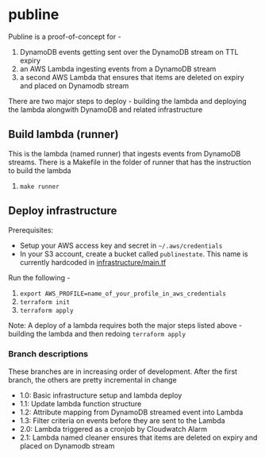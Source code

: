 # publine

Publine is a proof-of-concept for -

1. DynamoDB events getting sent over the DynamoDB stream on TTL expiry
2. an AWS Lambda ingesting events from a DynamoDB stream
3. a second AWS Lambda that ensures that items are deleted on expiry and placed on Dynamodb stream

There are two major steps to deploy - building the lambda and deploying the lambda alongwith DynamoDB and related infrastructure

## Build lambda (runner)

This is the lambda (named runner) that ingests events from DynamoDB streams. There is a Makefile in the folder of runner that has the instruction to build the lambda

1. `make runner`

## Deploy infrastructure  

Prerequisites:

- Setup your AWS access key and secret in `~/.aws/credentials`
- In your S3 account, create a bucket called `publinestate`. This name is currently hardcoded in [infrastructure/main.tf](https://github.com/theblueskies/publine/blob/main/infrastructure/main.tf#L11)

Run the following -

1. `export AWS_PROFILE=name_of_your_profile_in_aws_credentials`
2. `terraform init`  
3. `terraform apply`  

Note: A deploy of a lambda requires both the major steps listed above - building the lambda and then redoing `terraform apply`

### Branch descriptions

These branches are in increasing order of development. After the first branch, the others are pretty incremental in change

- 1.0: Basic infrastructure setup and lambda deploy
- 1.1: Update lambda function structure
- 1.2: Attribute mapping from DynamoDB streamed event into Lambda
- 1.3: Filter criteria on events before they are sent to the Lambda
- 2.0: Lambda triggered as a cronjob by Cloudwatch Alarm
- 2.1: Lambda named cleaner ensures that items are deleted on expiry and placed on Dynamodb stream
